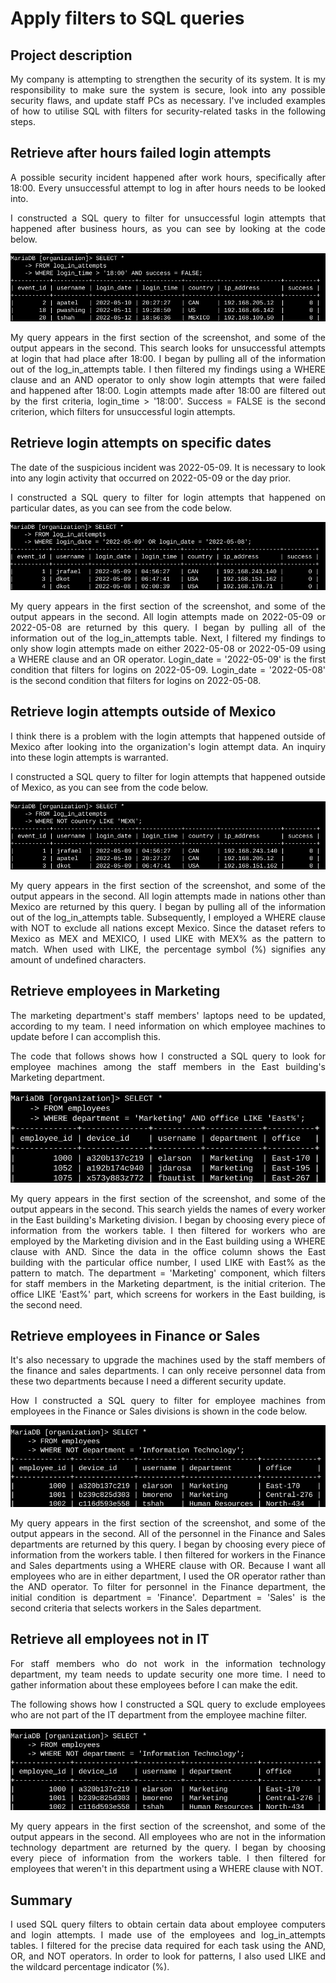# Apply filters to SQL queries

## Project description

<p align="justify"> My company is attempting to strengthen the security of its system. It is my responsibility to make sure the system is secure, look into any possible security flaws, and update staff PCs as necessary. I've included examples of how to utilise SQL with filters for security-related tasks in the following steps.

## Retrieve after hours failed login attempts

<p align="justify"> A possible security incident happened after work hours, specifically after 18:00. Every unsuccessful attempt to log in after hours needs to be looked into.

<p align="justify"> I constructed a SQL query to filter for unsuccessful login attempts that happened after business hours, as you can see by looking at the code below.

![alt text](image.png)

<p align="justify"> My query appears in the first section of the screenshot, and some of the output appears in the second. This search looks for unsuccessful attempts at login that had place after 18:00. I began by pulling all of the information out of the log_in_attempts table. I then filtered my findings using a WHERE clause and an AND operator to only show login attempts that were failed and happened after 18:00. Login attempts made after 18:00 are filtered out by the first criteria, login_time > '18:00'. Success = FALSE is the second criterion, which filters for unsuccessful login attempts.

## Retrieve login attempts on specific dates

<p align="justify"> The date of the suspicious incident was 2022-05-09. It is necessary to look into any login activity that occurred on 2022-05-09 or the day prior.

<p align="justify"> I constructed a SQL query to filter for login attempts that happened on particular dates, as you can see from the code below.

![alt text](image-1.png)

<p align="justify"> My query appears in the first section of the screenshot, and some of the output appears in the second. All login attempts made on 2022-05-09 or 2022-05-08 are returned by this query. I began by pulling all of the information out of the log_in_attempts table. Next, I filtered my findings to only show login attempts made on either 2022-05-08 or 2022-05-09 using a WHERE clause and an OR operator. Login_date = '2022-05-09' is the first condition that filters for logins on 2022-05-09. Login_date = '2022-05-08' is the second condition that filters for logins on 2022-05-08.

## Retrieve login attempts outside of Mexico

<p align="justify"> I think there is a problem with the login attempts that happened outside of Mexico after looking into the organization's login attempt data. An inquiry into these login attempts is warranted.

<p align="justify"> I constructed a SQL query to filter for login attempts that happened outside of Mexico, as you can see from the code below.

![alt text](image-2.png)

<p align="justify"> My query appears in the first section of the screenshot, and some of the output appears in the second. All login attempts made in nations other than Mexico are returned by this query. I began by pulling all of the information out of the log_in_attempts table. Subsequently, I employed a WHERE clause with NOT to exclude all nations except Mexico. Since the dataset refers to Mexico as MEX and MEXICO, I used LIKE with MEX% as the pattern to match. When used with LIKE, the percentage symbol (%) signifies any amount of undefined characters.

## Retrieve employees in Marketing

<p align="justify"> The marketing department's staff members' laptops need to be updated, according to my team. I need information on which employee machines to update before I can accomplish this.

<p align="justify"> The code that follows shows how I constructed a SQL query to look for employee machines among the staff members in the East building's Marketing department.

![alt text](image-3.png)

<p align="justify"> My query appears in the first section of the screenshot, and some of the output appears in the second. This search yields the names of every worker in the East building's Marketing division. I began by choosing every piece of information from the workers table. I then filtered for workers who are employed by the Marketing division and in the East building using a WHERE clause with AND. Since the data in the office column shows the East building with the particular office number, I used LIKE with East% as the pattern to match. The department = 'Marketing' component, which filters for staff members in the Marketing department, is the initial criterion. The office LIKE 'East%' part, which screens for workers in the East building, is the second need.

## Retrieve employees in Finance or Sales

<p align="justify"> It's also necessary to upgrade the machines used by the staff members of the finance and sales departments. I can only receive personnel data from these two departments because I need a different security update.

<p align="justify">How I constructed a SQL query to filter for employee machines from employees in the Finance or Sales divisions is shown in the code below.

![alt text](image-4.png)

<p align="justify"> My query appears in the first section of the screenshot, and some of the output appears in the second. All of the personnel in the Finance and Sales departments are returned by this query. I began by choosing every piece of information from the workers table. I then filtered for workers in the Finance and Sales departments using a WHERE clause with OR. Because I want all employees who are in either department, I used the OR operator rather than the AND operator. To filter for personnel in the Finance department, the initial condition is department = 'Finance'. Department = 'Sales' is the second criteria that selects workers in the Sales department.

## Retrieve all employees not in IT

<p align="justify">For staff members who do not work in the information technology department, my team needs to update security one more time. I need to gather information about these employees before I can make the edit.

<p align="justify">The following shows how I constructed a SQL query to exclude employees who are not part of the IT department from the employee machine filter.

![alt text](image-5.png)

<p align="justify"> My query appears in the first section of the screenshot, and some of the output appears in the second. All employees who are not in the information technology department are returned by the query. I began by choosing every piece of information from the workers table. I then filtered for employees that weren't in this department using a WHERE clause with NOT.

## Summary

<p align="justify"> I used SQL query filters to obtain certain data about employee computers and login attempts. I made use of the employees and log_in_attempts tables. I filtered for the precise data required for each task using the AND, OR, and NOT operators. In order to look for patterns, I also used LIKE and the wildcard percentage indicator (%).

